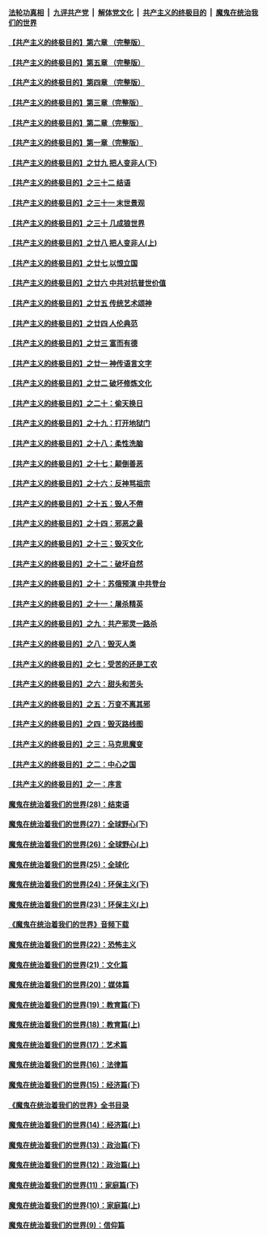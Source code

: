 ####  [法轮功真相](../../../../basic/blob/master/README.md?t=04281801) &nbsp;|&nbsp; [九评共产党](../../../../9ping.md/blob/master/README.md?t=04281801) &nbsp;|&nbsp; [解体党文化](../../../../jtdwh.md/blob/master/README.md?t=04281801)  &nbsp;|&nbsp; [共产主义的终极目的](../../../../gczydzjmd.md/blob/master/README.md?t=04281801) &nbsp;|&nbsp; [魔鬼在统治我们的世界](../../../../mgztzwmdsj.md/blob/master/README.md?t=04281801) 

#### [【共产主义的终极目的】第六章 （完整版）](../pages/nsc422/n11428913.md?t=04281801) 

#### [【共产主义的终极目的】第五章 （完整版）](../pages/nsc422/n11428912.md?t=04281801) 

#### [【共产主义的终极目的】第四章 （完整版）](../pages/nsc422/n11428907.md?t=04281801) 

#### [【共产主义的终极目的】第三章（完整版）](../pages/nsc422/n11428848.md?t=04281801) 

#### [【共产主义的终极目的】第二章（完整版）](../pages/nsc422/n11428831.md?t=04281801) 

#### [【共产主义的终极目的】第一章（完整版）](../pages/nsc422/n11417651.md?t=04281801) 

#### [【共产主义的终极目的】之廿九 把人变非人(下)](../pages/nsc422/n11344140.md?t=04281801) 

#### [【共产主义的终极目的】之三十二 结语](../pages/nsc422/n11360535.md?t=04281801) 

#### [【共产主义的终极目的】之三十一 末世景观](../pages/nsc422/n11351129.md?t=04281801) 

#### [【共产主义的终极目的】之三十 几成狼世界](../pages/nsc422/n11348280.md?t=04281801) 

#### [【共产主义的终极目的】之廿八 把人变非人(上)](../pages/nsc422/n11340492.md?t=04281801) 

#### [【共产主义的终极目的】之廿七 以恨立国](../pages/nsc422/n11336944.md?t=04281801) 

#### [【共产主义的终极目的】之廿六 中共对抗普世价值](../pages/nsc422/n11324785.md?t=04281801) 

#### [【共产主义的终极目的】之廿五 传统艺术颂神](../pages/nsc422/n11296396.md?t=04281801) 

#### [【共产主义的终极目的】之廿四 人伦典范](../pages/nsc422/n11296397.md?t=04281801) 

#### [【共产主义的终极目的】之廿三 富而有德](../pages/nsc422/n11283598.md?t=04281801) 

#### [【共产主义的终极目的】之廿一 神传语言文字](../pages/nsc422/n11263265.md?t=04281801) 

#### [【共产主义的终极目的】之廿二 破坏修炼文化](../pages/nsc422/n11245728.md?t=04281801) 

#### [【共产主义的终极目的】之二十：偷天换日](../pages/nsc422/n11238846.md?t=04281801) 

#### [【共产主义的终极目的】之十九：打开地狱门](../pages/nsc422/n11206376.md?t=04281801) 

#### [【共产主义的终极目的】之十八：柔性洗脑](../pages/nsc422/n11199994.md?t=04281801) 

#### [【共产主义的终极目的】之十七：颠倒善恶](../pages/nsc422/n11179782.md?t=04281801) 

#### [【共产主义的终极目的】之十六：反神骂祖宗](../pages/nsc422/n11166798.md?t=04281801) 

#### [【共产主义的终极目的】之十五：毁人不倦](../pages/nsc422/n11166792.md?t=04281801) 

#### [【共产主义的终极目的】之十四：邪恶之最](../pages/nsc422/n11150249.md?t=04281801) 

#### [【共产主义的终极目的】之十三：毁灭文化](../pages/nsc422/n11135227.md?t=04281801) 

#### [【共产主义的终极目的】之十二：破坏自然](../pages/nsc422/n11135214.md?t=04281801) 

#### [【共产主义的终极目的】之十：苏俄预演 中共登台](../pages/nsc422/n11118424.md?t=04281801) 

#### [【共产主义的终极目的】之十一：屠杀精英](../pages/nsc422/n11118442.md?t=04281801) 

#### [【共产主义的终极目的】之九：共产邪灵一路杀](../pages/nsc422/n11114139.md?t=04281801) 

#### [【共产主义的终极目的】之八：毁灭人类](../pages/nsc422/n11108503.md?t=04281801) 

#### [【共产主义的终极目的】之七：受苦的还是工农](../pages/nsc422/n11101809.md?t=04281801) 

#### [【共产主义的终极目的】之六：甜头和苦头](../pages/nsc422/n11096971.md?t=04281801) 

#### [【共产主义的终极目的】之五：万变不离其邪](../pages/nsc422/n11091285.md?t=04281801) 

#### [【共产主义的终极目的】之四：毁灭路线图](../pages/nsc422/n11086284.md?t=04281801) 

#### [【共产主义的终极目的】之三：马克思魔变](../pages/nsc422/n11061941.md?t=04281801) 

#### [【共产主义的终极目的】之二：中心之国](../pages/nsc422/n11047728.md?t=04281801) 

#### [【共产主义的终极目的】之一：序言](../pages/nsc422/n11086077.md?t=04281801) 

#### [魔鬼在统治着我们的世界(28)：结束语](../pages/nsc422/n10936246.md?t=04281801) 

#### [魔鬼在统治着我们的世界(27)：全球野心(下)](../pages/nsc422/n10928319.md?t=04281801) 

#### [魔鬼在统治着我们的世界(26)：全球野心(上)](../pages/nsc422/n10900318.md?t=04281801) 

#### [魔鬼在统治着我们的世界(25)：全球化](../pages/nsc422/n10788205.md?t=04281801) 

#### [魔鬼在统治着我们的世界(24)：环保主义(下)](../pages/nsc422/n10695307.md?t=04281801) 

#### [魔鬼在统治着我们的世界(23)：环保主义(上)](../pages/nsc422/n10688613.md?t=04281801) 

#### [《魔鬼在统治着我们的世界》音频下载](../pages/nsc422/n10635553.md?t=04281801) 

#### [魔鬼在统治着我们的世界(22)：恐怖主义](../pages/nsc422/n10614727.md?t=04281801) 

#### [魔鬼在统治着我们的世界(21)：文化篇](../pages/nsc422/n10597706.md?t=04281801) 

#### [魔鬼在统治着我们的世界(20)：媒体篇](../pages/nsc422/n10586579.md?t=04281801) 

#### [魔鬼在统治着我们的世界(19)：教育篇(下)](../pages/nsc422/n10564808.md?t=04281801) 

#### [魔鬼在统治着我们的世界(18)：教育篇(上)](../pages/nsc422/n10526970.md?t=04281801) 

#### [魔鬼在统治着我们的世界(17)：艺术篇](../pages/nsc422/n10499093.md?t=04281801) 

#### [魔鬼在统治着我们的世界(16)：法律篇](../pages/nsc422/n10485969.md?t=04281801) 

#### [魔鬼在统治着我们的世界(15)：经济篇(下)](../pages/nsc422/n10469975.md?t=04281801) 

#### [《魔鬼在统治着我们的世界》全书目录](../pages/nsc422/n10464261.md?t=04281801) 

#### [魔鬼在统治着我们的世界(14)：经济篇(上)](../pages/nsc422/n10457370.md?t=04281801) 

#### [魔鬼在统治着我们的世界(13)：政治篇(下)](../pages/nsc422/n10448270.md?t=04281801) 

#### [魔鬼在统治着我们的世界(12)：政治篇(上)](../pages/nsc422/n10444576.md?t=04281801) 

#### [魔鬼在统治着我们的世界(11)：家庭篇(下)](../pages/nsc422/n10440961.md?t=04281801) 

#### [魔鬼在统治着我们的世界(10)：家庭篇(上)](../pages/nsc422/n10435448.md?t=04281801) 

#### [魔鬼在统治着我们的世界(9)：信仰篇](../pages/nsc422/n10432159.md?t=04281801) 

